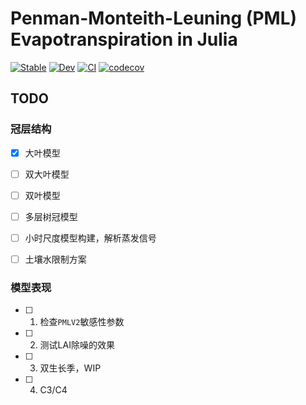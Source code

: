 # Penman-Monteith-Leuning (PML) Evapotranspiration in Julia

[![Stable](https://img.shields.io/badge/docs-stable-blue.svg)](https://jl-pkgs.github.io/PML.jl/stable)
[![Dev](https://img.shields.io/badge/docs-dev-blue.svg)](https://jl-pkgs.github.io/PML.jl/dev)
[![CI](https://github.com/jl-pkgs/PML.jl/actions/workflows/CI.yml/badge.svg)](https://github.com/jl-pkgs/PML.jl/actions/workflows/CI.yml)
[![codecov](https://codecov.io/gh/jl-pkgs/PML.jl/branch/master/graph/badge.svg?token=RmFYanlaQM
)](https://codecov.io/gh/jl-pkgs/PML.jl/tree/master)


## TODO

### 冠层结构

- [x] 大叶模型
- [ ] 双大叶模型
- [ ] 双叶模型
- [ ] 多层树冠模型

- [ ] 小时尺度模型构建，解析蒸发信号
- [ ] 土壤水限制方案

### 模型表现

- [ ] 1. 检查`PMLV2`敏感性参数

- [ ] 2. 测试LAI除噪的效果

- [ ] 3. 双生长季，WIP

- [ ] 4. C3/C4
